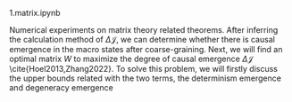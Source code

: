 1.matrix.ipynb

Numerical experiments on matrix theory related theorems. After inferring the calculation method of $\Delta\mathcal{J}$, we can determine whether there is causal emergence in the macro states after coarse-graining. Next, we will find an optimal matrix $W$ to maximize the degree of causal emergence $\Delta\mathcal{J}$ \cite{Hoel2013,Zhang2022}. To solve this problem, we will firstly discuss the upper bounds related with the two terms, the determinism emergence and degeneracy emergence
